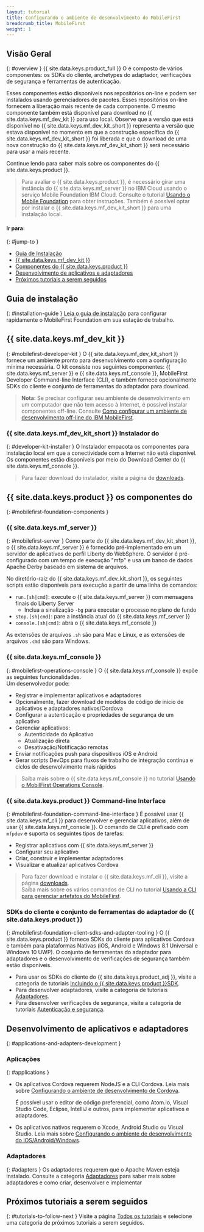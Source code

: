 ```yaml
---
layout: tutorial
title: Configurando o ambiente de desenvolvimento do MobileFirst
breadcrumb_title: MobileFirst
weight: 1
---
```

<!-- NLS_CHARSET=UTF-8 -->
## Visão Geral
{: #overview }
{{ site.data.keys.product_full }} O é composto de vários componentes: os SDKs do cliente, archetypes do adaptador, verificações de segurança e ferramentas de autenticação.

Esses componentes estão disponíveis nos repositórios on-line e podem ser instalados usando gerenciadores de pacotes. Esses repositórios on-line fornecem a liberação mais recente de cada componente. O mesmo componente também está disponível para download no {{ site.data.keys.mf_dev_kit }} para uso local. Observe que a versão que está disponível no {{ site.data.keys.mf_dev_kit_short }} representa a versão que estava disponível no momento em que a construção específica do {{ site.data.keys.mf_dev_kit_short }} foi liberada e que o download de uma nova construção do {{ site.data.keys.mf_dev_kit_short }} será necessário para usar a mais recente.

Continue lendo para saber mais sobre os componentes do {{ site.data.keys.product }}.

> Para avaliar o {{ site.data.keys.product }}, é necessário girar uma instância do {{ site.data.keys.mf_server }} no IBM Cloud usando o serviço Mobile Foundation IBM Cloud. Consulte o tutorial [Usando o Mobile Foundation](../../../bluemix/using-mobile-foundation/) para obter instruções. Também é possível optar por instalar o {{ site.data.keys.mf_dev_kit_short }} para uma instalação local.

#### Ir para:
{: #jump-to }

* [Guia de Instalação ](#installation-guide)
* [{{ site.data.keys.mf_dev_kit }}](#mobilefirst-developer-kit)
* [Componentes do {{ site.data.keys.product }}](#mobilefirst-foundation-components)
* [Desenvolvimento de aplicativos e adaptadores](#applications-and-adapters-development)
* [Próximos tutoriais a serem seguidos](#tutorials-to-follow-next)

## Guia de instalação
{: #installation-guide }
[Leia o guia de instalação](installation-guide) para configurar rapidamente o MobileFirst Foundation em sua estação de trabalho.

## {{ site.data.keys.mf_dev_kit }}
{: #mobilefirst-developer-kit }
O {{ site.data.keys.mf_dev_kit_short }} fornece um ambiente pronto para desenvolvimento com a configuração mínima necessária. O kit consiste nos seguintes componentes: {{ site.data.keys.mf_server }} e {{ site.data.keys.mf_console }}, MobileFirst Developer Command-line Interface (CLI), e também fornece opcionalmente SDKs do cliente e conjunto de ferramentas do adaptador para download.

> **Nota:** Se precisar configurar seu ambiente de desenvolvimento em um computador que não tem acesso à Internet, é possível instalar componentes off-line. Consulte [Como configurar um ambiente de desenvolvimento off-line do IBM MobileFirst]({{site.baseurl}}/blog/2016/03/31/howto-set-up-an-offline-ibm-mobilefirst-8-0-development-environment).

### {{ site.data.keys.mf_dev_kit_short }} Instalador do
{: #developer-kit-installer }
O Instalador empacota os componentes para instalação local em que a conectividade com a Internet não está disponível.  
Os componentes estão disponíveis por meio do Download Center do {{ site.data.keys.mf_console }}.

> Para fazer download do instalador, visite a página de [downloads]({{site.baseurl}}/downloads/).

## {{ site.data.keys.product }} os componentes do
{: #mobilefirst-foundation-components }

### {{ site.data.keys.mf_server }}
{: #mobilefirst-server }
Como parte do {{ site.data.keys.mf_dev_kit_short }}, o {{ site.data.keys.mf_server }} é fornecido pré-implementado em um servidor de aplicativos de perfil Liberty do WebSphere. O servidor é pré-configurado com um tempo de execução "mfp" e usa um banco de dados Apache Derby baseado em sistema de arquivos.

No diretório-raiz do {{ site.data.keys.mf_dev_kit_short }}, os seguintes scripts estão disponíveis para execução a partir de uma linha de comandos:

* `run.[sh|cmd]`: execute o {{ site.data.keys.mf_server }} com mensagens finais do Liberty Server
    * Inclua a sinalização `-bg` para executar o processo no plano de fundo
* `stop.[sh|cmd]`: pare a instância atual do {{ site.data.keys.mf_server }}
* `console.[sh|cmd]`: abra o {{ site.data.keys.mf_console }}

As extensões de arquivos `.sh` são para Mac e Linux, e as extensões de arquivos `.cmd` são para Windows.

### {{ site.data.keys.mf_console }}
{: #mobilefirst-operations-console }
O {{ site.data.keys.mf_console }} expõe as seguintes funcionalidades.  
Um desenvolvedor pode:

- Registrar e implementar aplicativos e adaptadores
- Opcionalmente, fazer download de modelos de código de início de aplicativos e adaptadores nativos/Cordova
- Configurar a autenticação e propriedades de segurança de um aplicativo
- Gerenciar aplicativos:
    - Autenticidade do Aplicativo
    - Atualização direta
    - Desativação/Notificação remotas
- Enviar notificações push para dispositivos iOS e Android
- Gerar scripts DevOps para fluxos de trabalho de integração contínua e ciclos de desenvolvimento mais rápidos

> Saiba mais sobre o {{ site.data.keys.mf_console }} no tutorial [Usando o MobilFirst Operations Console](../../../product-overview/components/console/).

### {{ site.data.keys.product }} Command-line Interface
{: #mobilefirst-foundation-command-line-interface }
É possível usar {{ site.data.keys.mf_cli }} para desenvolver e gerenciar aplicativos, além de usar {{ site.data.keys.mf_console }}. O comando de CLI é prefixado com `mfpdev` e suporta os seguintes tipos de tarefas:

* Registrar aplicativos com {{ site.data.keys.mf_server }}
* Configurar seu aplicativo
* Criar, construir e implementar adaptadores
* Visualizar e atualizar aplicativos Cordova

> Para fazer download e instalar o {{ site.data.keys.mf_cli }}, visite a página [downloads]({{site.baseurl}}/downloads/).  
> Saiba mais sobre os vários comandos de CLI no tutorial [Usando a CLI para gerenciar artefatos do MobileFirst](../../../application-development/using-mobilefirst-cli-to-manage-mobilefirst-artifacts/).

### SDKs do cliente e conjunto de ferramentas do adaptador do {{ site.data.keys.product }}
{: #mobilefirst-foundation-client-sdks-and-adapter-tooling }
O {{ site.data.keys.product }} fornece SDKs do cliente para aplicativos Cordova e também para plataformas Nativas (iOS, Android e Windows 8.1 Universal e Windows 10 UWP). O conjunto de ferramentas do adaptador para adaptadores e o desenvolvimento de verificações de segurança também estão disponíveis.

* Para usar os SDKs do cliente do {{ site.data.keys.product_adj }}, visite a categoria de tutoriais [Incluindo o {{ site.data.keys.product }}SDK](../../../application-development/sdk/).  
* Para desenvolver adaptadores, visite a categoria de tutoriais [Adaptadores](../../../adapters/).  
* Para desenvolver verificações de segurança, visite a categoria de tutoriais [Autenticação e segurança](../../../authentication-and-security/).  

## Desenvolvimento de aplicativos e adaptadores
{: #applications-and-adapters-development }

### Aplicações
{: #applications }
* Os aplicativos Cordova requerem NodeJS e a CLI Cordova. Leia mais sobre [Configurando o ambiente de desenvolvimento de Cordova](../cordova).

    É possível usar o editor de código preferencial, como Atom.io, Visual Studio Code, Eclipse, IntelliJ e outros, para implementar aplicativos e adaptadores.  

* Os aplicativos nativos requerem o Xcode, Android Studio ou Visual Studio. Leia mais sobre [Configurando o ambiente de desenvolvimento do iOS/Android/Windows](../).

### Adaptadores
{: #adapters }
Os adaptadores requerem que o Apache Maven esteja instalado. Consulte a categoria [Adaptadores](../../../adapters/) para saber mais sobre adaptadores e como criar, desenvolver e implementar

## Próximos tutoriais a serem seguidos
{: #tutorials-to-follow-next }
Visite a página [Todos os tutoriais](../../../all-tutorials/) e selecione uma categoria de próximos tutoriais a serem seguidos.
